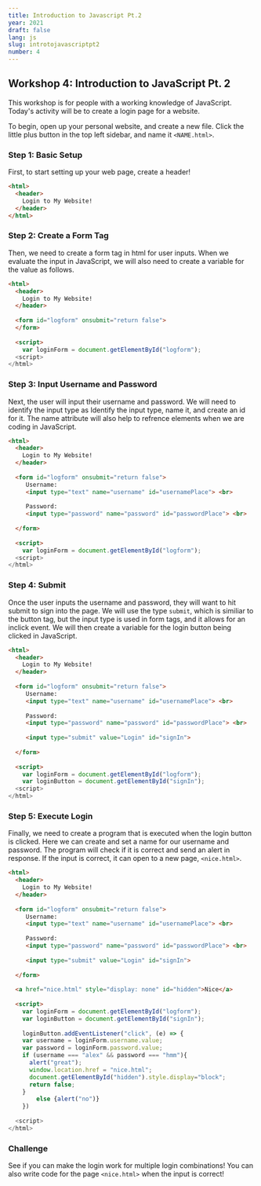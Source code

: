 ```yaml
---
title: Introduction to Javascript Pt.2
year: 2021
draft: false
lang: js
slug: introtojavascriptpt2
number: 4
---
```


## Workshop 4: Introduction to JavaScript Pt. 2

This workshop is for people with a working knowledge of JavaScript. Today's activity will be to create a login page for a website. 

To begin, open up your personal website, and create a new file. Click the little plus button in the top left sidebar, and name it `<NAME.html>`.

### Step 1: Basic Setup

First, to start setting up your web page, create a header!

```html
<html>
  <header>
    Login to My Website! 
  </header>
</html>
```

### Step 2: Create a Form Tag 
  
Then, we need to create a form tag in html for user inputs. When we evaluate the input in JavaScript, we will also need to create a variable for the value as follows.
  
```html
<html>
  <header>
    Login to My Website! 
  </header>
    
  <form id="logform" onsubmit="return false">
  </form>
  
  <script>
    var loginForm = document.getElementById("logform");
  <script>
</html>
```
  
### Step 3: Input Username and Password

Next, the user will input their username and password. We will need to identify the input type as Identify the input type, name it, and create an id for it. The name attribute will also help to refrence elements when we are coding in JavaScript. 
  
```html
<html>
  <header>
    Login to My Website! 
  </header>
    
  <form id="logform" onsubmit="return false">
     Username: 
     <input type="text" name="username" id="usernamePlace"> <br>
     
     Password: 
     <input type="password" name="password" id="passwordPlace"> <br>
     
  </form>
  
  <script>
    var loginForm = document.getElementById("logform");
  <script>
</html>
```
  
### Step 4: Submit

Once the user inputs the username and password, they will want to hit submit to sign into the page. We will use the type `submit`, which is similiar to the button tag, but the input type is used in form tags, and it allows for an inclick event. We will then create a variable for the login button being clicked in JavaScript.  
  
```html
<html>
  <header>
    Login to My Website! 
  </header>
    
  <form id="logform" onsubmit="return false">
     Username: 
     <input type="text" name="username" id="usernamePlace"> <br>
     
     Password: 
     <input type="password" name="password" id="passwordPlace"> <br>
     
     <input type="submit" value="Login" id="signIn"> 
     
  </form>
  
  <script>
    var loginForm = document.getElementById("logform");
    var loginButton = document.getElementById("signIn");
  <script>
</html>
```

### Step 5: Execute Login

Finally, we need to create a program that is executed when the login button is clicked. Here we can create and set a name for our username and password. The program will check if it is correct and send an alert in response. If the input is correct, it can open to a new page, `<nice.html>`. 
  
```html
<html>
  <header>
    Login to My Website! 
  </header>
    
  <form id="logform" onsubmit="return false">
     Username: 
     <input type="text" name="username" id="usernamePlace"> <br>
     
     Password: 
     <input type="password" name="password" id="passwordPlace"> <br>
     
     <input type="submit" value="Login" id="signIn"> 
     
  </form>
    
  <a href="nice.html" style="display: none" id="hidden">Nice</a>
  
  <script>
    var loginForm = document.getElementById("logform");
    var loginButton = document.getElementById("signIn");
      
    loginButton.addEventListener("click", (e) => {      
    var username = loginForm.username.value;
    var password = loginForm.password.value;
    if (username === "alex" && password === "hmm"){
      alert("great");
      window.location.href = "nice.html";
      document.getElementById("hidden").style.display="block";
      return false;
    }
        else {alert("no")}
    })
      
  <script>
</html>
```


### Challenge

See if you can make the login work for multiple login combinations! You can also write code for the page `<nice.html>` when the input is correct!